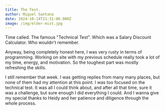 ```yaml
---
title: The Test.
author: Miguel Santana
date: 2024-10-14T21:31:00.000Z
image: /img/elder-mist.jpg
---
```

Time called. The famous "Technical Test". Which was a Salary Discount Calculator. Who wouldn't remember.

Anyway, being completely honest here, I was very rusty in terms of programming. Working on site with my previous schedule really took a lot of my time, energy, and motivation. So the toughest part was mostly refreshing the skills.

I still remember that week. I was getting replies from many many places, but none of them had my attention at this point. I was too focused on the technical test. It was all I could think about, and after all that time, sure it was a challenge, but sure enough I did everything I could. And I wanna give my special thanks to Heidy and her patience and diligence through the whole process.
